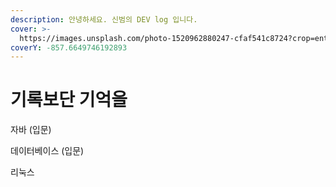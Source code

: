 ```yaml
---
description: 안녕하세요. 신범의 DEV log 입니다.
cover: >-
  https://images.unsplash.com/photo-1520962880247-cfaf541c8724?crop=entropy&cs=tinysrgb&fm=jpg&ixid=MnwxOTcwMjR8MHwxfHNlYXJjaHwzfHxwZWFjZXxlbnwwfHx8fDE2NTMzNTU5Mjg&ixlib=rb-1.2.1&q=80
coverY: -857.6649746192893
---
```


# 기록보단 기억을

자바 (입문)

데이터베이스 (입문)

리눅스

